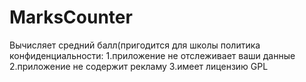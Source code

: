 # MarksCounter
Вычисляет средний балл(пригодится для школы
политика конфиденциальности:
1.приложение не отслеживает ваши данные
2.приложение не содержит рекламу
3.имеет лицензию GPL
